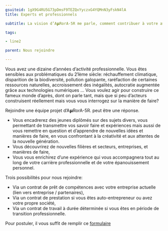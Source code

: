 ```yaml
---
gsuiteid: 1gX9G4RU5G73pDmsF9TEZQxYyczxG4YQMnN3yFskN4lA
title: Experts et professionnels

subtitle: La vision d’A𝝻RorA-5R me parle, comment contribuer à votre aventure ? 

tags:

- line2

parent: Nous rejoindre

---
```


Vous avez une dizaine d’années d’activité professionnelle. Vous êtes sensibles aux problématiques du 21ème siècle: réchauffement climatique, disparition de la biodiversité, pollution galopante, raréfaction de certaines ressources naturelles, accroissement des inégalités, autocratie augmentée grâce aux technologies numériques … Vous voulez agir pour construire ce fameux monde d’après, dont on parle tant, mais que si peu d’acteurs construisent réellement mais vous vous interrogez sur la manière de faire?

Rejoindre une équipe projet d’A𝝻RorA-5R. peut être une réponse.


* Vous encadrerez des jeunes diplômés sur des sujets divers, vous permettant de transmettre vos savoir faire et expériences mais aussi de vous remettre en question et d’apprendre de nouvelles idées et manières de faire, en vous confrontant à la créativité et aux attentes de la nouvelle génération.
* Vous découvrirez de nouvelles filières et secteurs, entreprises, et manières de faire, 
* Vous vous enrichirez d’une expérience qui vous accompagnera tout au long de votre carrière professionnelle et de votre épanouissement personnel.

Trois possibilités pour nous rejoindre:


* Via un contrat de prêt de compétences avec votre entreprise actuelle (lien vers entreprise / partenaires),
* Via un contrat de prestation si vous êtes auto-entrepreneur ou avez votre propre société,
* Via un contrat de travail à durée déterminée si vous êtes en période de transition professionnelle.

Pour postuler, il vous suffit de remplir ce [formulaire](https://forms.gle/bG2fMDdt7kNNmtP48)

